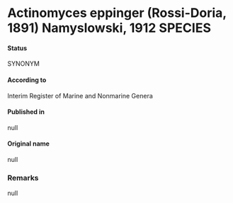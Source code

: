 # Actinomyces eppinger (Rossi-Doria, 1891) Namyslowski, 1912 SPECIES

#### Status
SYNONYM

#### According to
Interim Register of Marine and Nonmarine Genera

#### Published in
null

#### Original name
null

### Remarks
null
